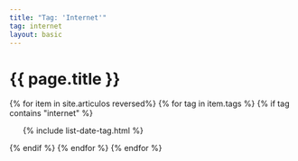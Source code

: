 ```yaml
---
title: "Tag: 'Internet'"
tag: internet
layout: basic
---
```


<h1>{{ page.title }}</h1>

{% for item in site.articulos reversed%}
{% for tag in item.tags %}
{% if tag contains "internet" %}
<ul>
    {% include list-date-tag.html %}
</ul>
{% endif %}
{% endfor %}
{% endfor %}